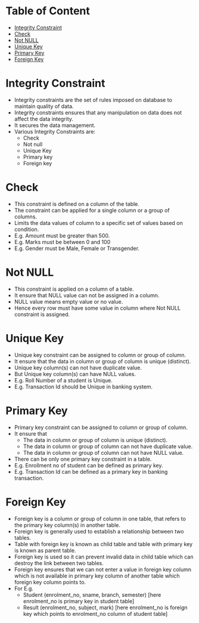 # Table of Content

- [Integrity Constraint](#integrity-constraint)
- [Check](#check)
- [Not NULL](#not-null)
- [Unique Key](#unique-key)
- [Primary Key](#primary-key)
- [Foreign Key](#foreign-key)

# Integrity Constraint

- Integrity constraints are the set of rules imposed on database to maintain quality of data.
- Integrity constraints ensures that any manipulation on data does not affect the data integrity.
- It secures the data management.
- Various Integrity Constraints are:
  - Check
  - Not null
  - Unique Key
  - Primary key
  - Foreign key

# Check

- This constraint is defined on a column of the table. 
- The constraint can be applied for a single column or a group of columns.
- Limits the data values of column to a specific set of values based on condition. 
- E.g. Amount must be greater than 500. 
- E.g. Marks must be between 0 and 100
- E.g. Gender must be Male, Female or Transgender.

# Not NULL

- This constraint is applied on a column of a table.
- It ensure that NULL value can not be assigned in a column.
- NULL value means empty value or no value.
- Hence every row must have some value in column where Not NULL constraint is assigned.

# Unique Key

- Unique key constraint can be assigned to column or group of column.
- It ensure that the data in column or group of column is unique (distinct).
- Unique key column(s) can not have duplicate value.
- But Unique key column(s) can have NULL values. 
- E.g. Roll Number of a student is Unique.
- E.g. Transaction Id should be Unique in banking system.

# Primary Key

- Primary key constraint can be assigned to column or group of column.
- It ensure that
  - The data in column or group of column is unique (distinct).
  - The data in column or group of column can not have duplicate value.
  - The data in column or group of column can not have NULL value.
- There can be only one primary key constraint in a table.
- E.g. Enrollment no of student can be defined as primary key.
- E.g. Transaction Id can be defined as a primary key in banking transaction.

# Foreign Key

- Foreign key is a column or group of column in one table, that refers to the primary key column(s) in another table.
- Foreign key is generally used to establish a relationship between two tables.
- Table with foreign key is known as child table and table with primary key is known as parent table.
- Foreign key is used so it can prevent invalid data in child table which can destroy the link between two tables.
- Foreign key ensures that we can not enter a value in foreign key column which is not available in primary key column of another table which foreign key column points to.
- For E.g. 
  - Student (enrolment_no, sname, branch, semester) [here enrolment_no is primary key in student table]
  - Result (enrolment_no, subject, mark) [here enrolment_no is foreign key which points to enrolment_no column of student table]

